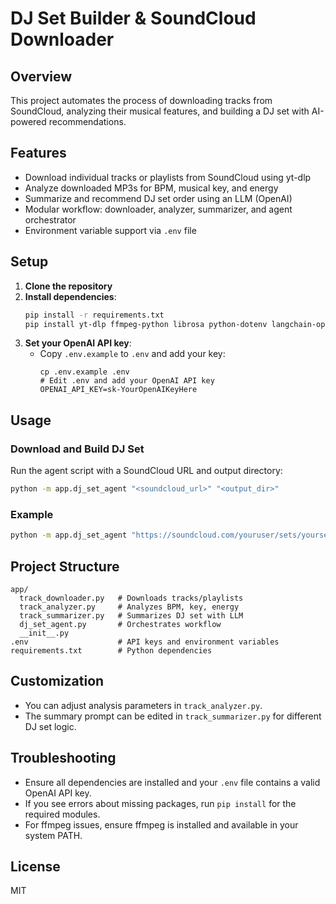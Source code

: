 # DJ Set Builder & SoundCloud Downloader

## Overview
This project automates the process of downloading tracks from SoundCloud, analyzing their musical features, and building a DJ set with AI-powered recommendations.

## Features
- Download individual tracks or playlists from SoundCloud using yt-dlp
- Analyze downloaded MP3s for BPM, musical key, and energy
- Summarize and recommend DJ set order using an LLM (OpenAI)
- Modular workflow: downloader, analyzer, summarizer, and agent orchestrator
- Environment variable support via `.env` file

## Setup
1. **Clone the repository**
2. **Install dependencies**:
   ```sh
   pip install -r requirements.txt
   pip install yt-dlp ffmpeg-python librosa python-dotenv langchain-openai
   ```
3. **Set your OpenAI API key**:
   - Copy `.env.example` to `.env` and add your key:
     ```
     cp .env.example .env
     # Edit .env and add your OpenAI API key
     OPENAI_API_KEY=sk-YourOpenAIKeyHere
     ```

## Usage
### Download and Build DJ Set
Run the agent script with a SoundCloud URL and output directory:
```sh
python -m app.dj_set_agent "<soundcloud_url>" "<output_dir>"
```

### Example
```sh
python -m app.dj_set_agent "https://soundcloud.com/youruser/sets/yourset" "./downloads"
```

## Project Structure
```
app/
  track_downloader.py   # Downloads tracks/playlists
  track_analyzer.py     # Analyzes BPM, key, energy
  track_summarizer.py   # Summarizes DJ set with LLM
  dj_set_agent.py       # Orchestrates workflow
  __init__.py
.env                    # API keys and environment variables
requirements.txt        # Python dependencies
```

## Customization
- You can adjust analysis parameters in `track_analyzer.py`.
- The summary prompt can be edited in `track_summarizer.py` for different DJ set logic.

## Troubleshooting
- Ensure all dependencies are installed and your `.env` file contains a valid OpenAI API key.
- If you see errors about missing packages, run `pip install` for the required modules.
- For ffmpeg issues, ensure ffmpeg is installed and available in your system PATH.

## License
MIT
